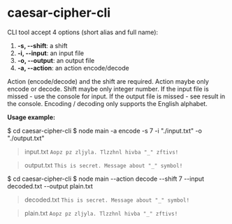 # caesar-cipher-cli

CLI tool accept 4 options (short alias and full name):

1.  **-s, --shift**: a shift
2.  **-i, --input**: an input file
3.  **-o, --output**: an output file
4.  **-a, --action**: an action encode/decode

Action (encode/decode) and the shift are required.
Action maybe only encode or decode.
Shift maybe only integer number.
If the input file is missed - use the console for input.
If the output file is missed - see result in the console.
Encoding / decoding only supports the English alphabet.

**Usage example:**

$ cd caesar-cipher-cli
$ node main -a encode -s 7 -i "./input.txt" -o "./output.txt"

> input.txt
> `Aopz pz zljyla. Tlzzhnl hivba "_" zftivs!`

> output.txt
> `This is secret. Message about "_" symbol!`


$ cd caesar-cipher-cli
$ node main --action decode --shift 7 --input decoded.txt --output plain.txt

> decoded.txt
> `This is secret. Message about "_" symbol!`

> plain.txt
> `Aopz pz zljyla. Tlzzhnl hivba "_" zftivs!`